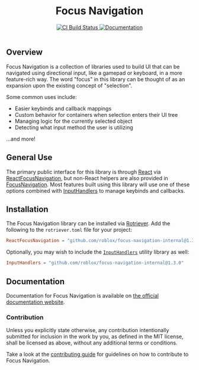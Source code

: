 <h1 align="center">Focus Navigation</h1>
<div align="center">
 <a href="https://github.com/Roblox/focus-navigation-internal-internal/actions/workflows/ci.yml">
  <img src="https://github.com/Roblox/focus-navigation-internal/actions/workflows/ci.yml/badge.svg" alt="CI Build Status" />
 </a>
 <!-- <a href="https://coveralls.io/github/Roblox/focus-navigation-internal?branch=main">
		<img src="https://coveralls.io/repos/github/Roblox/focus-navigation-internal/badge.svg?branch=main" alt="Coveralls Coverage" />
	</a> -->
 <a href="https://roblox.github.io/focus-navigation-internal">
  <img src="https://img.shields.io/badge/docs-website-green.svg" alt="Documentation" />
 </a>
</div>
<div>&nbsp;</div>

## Overview

Focus Navigation is a collection of libraries used to build UI that can be navigated using directional input, like a gamepad or keyboard, in a more feature-rich way. The word "focus" in this library can be thought of as an expansion upon the existing concept of "selection".

Some common uses include:

* Easier keybinds and callback mappings
* Custom behavior for containers when selection enters their UI tree
* Managing logic for the currently selected object
* Detecting what input method the user is utilizing

...and more!

## General Use

The primary public interface for this library is through [React](https://github.com/Roblox/react-lua) via [ReactFocusNavigation](https://roblox.github.io/focus-navigation-internal/api-reference/react-focus-navigation.md), but non-React helpers are also provided in [FocusNavigation](https://roblox.github.io/focus-navigation-internal/api-reference/focus-navigation-internal.md). Most features built using this library will use one of these options combined with [InputHandlers](https://roblox.github.io/focus-navigation-internal/api-reference/input-handlers.md) to manage keybinds and callbacks.

## Installation

The Focus Navigation library can be installed via [Rotriever](https://github.com/roblox/rotriever). Add the following to the `rotriever.toml` file for your project:

```toml
ReactFocusNavigation = "github.com/roblox/focus-navigation-internal@1.3.0"
```

Optionally, you may wish to include the [`InputHandlers`](https://roblox.github.io/focus-navigation-internal/api-reference/input-handlers.md) utility library as well:

```toml
InputHandlers = "github.com/roblox/focus-navigation-internal@1.3.0"
```

## Documentation

Documentation for Focus Navigation is available on [the official documentation website](https://roblox.github.io/focus-navigation-internal).

### Contribution

Unless you explicitly state otherwise, any contribution intentionally submitted for inclusion in the work by you, as defined in the MIT license, shall be licensed as above, without any additional terms or conditions.

Take a look at the [contributing guide](CONTRIBUTING.md) for guidelines on how to contribute to Focus Navigation.
